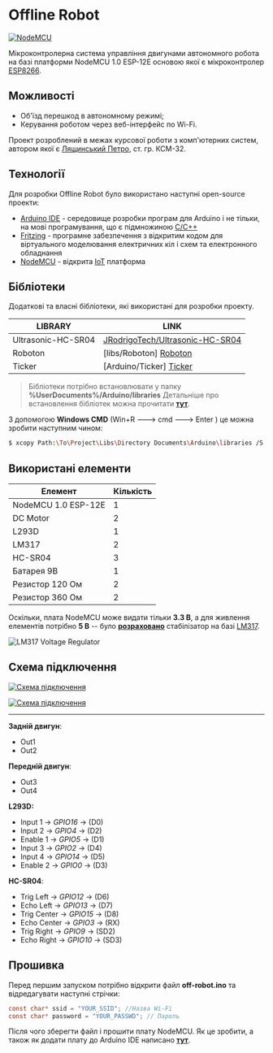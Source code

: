 # Offline Robot

[![NodeMCU](http://docs.thinger.io/arduino/assets/nodemcu.png)](https://nodesource.com/products/nsolid)

Мікроконтролерна система управління двигунами автономного робота на базі платформи NodeMCU 1.0 ESP-12E основою якої є мікроконтролер [ESP8266](https://ru.wikipedia.org/wiki/ESP8266).

## Можливості

  - Об'їзд перешкод в автономному режимі;
  - Керування роботом через веб-інтерфейс по Wi-Fi.


Проект розроблений в межах курсової роботи з комп'ютерних систем, автором якої є [Лящинський Петро](https://www.linkedin.com/in/rainbowmrx/), ст. гр. КСМ-32.

## Технології

Для розробки Offline Robot було використано наступні open-source проекти:

* [Arduino IDE](https://www.arduino.cc/) - середовище розробки програм для Arduino і не тільки, на мові програмування, що є підмножиною [C/C++](https://uk.wikipedia.org/wiki/C%2B%2B)
* [Fritzing](http://fritzing.org/home/) - програмне забезпечення з відкритим кодом для віртуального моделювання електричних кіл і схем та електронного обладнання
* [NodeMCU](https://github.com/nodemcu/nodemcu-firmware) - відкрита [IoT](https://ru.wikipedia.org/wiki/%D0%98%D0%BD%D1%82%D0%B5%D1%80%D0%BD%D0%B5%D1%82_%D0%B2%D0%B5%D1%89%D0%B5%D0%B9) платформа 

## Бібліотеки

Додаткові та власні бібліотеки, які використані для розробки проекту.

| LIBRARY | LINK |
| ------ | ------ |
| Ultrasonic-HC-SR04 | [JRodrigoTech/Ultrasonic-HC-SR04](https://github.com/JRodrigoTech/Ultrasonic-HC-SR04) |
| Roboton | [libs/Roboton] [Roboton] |
| Ticker | [Arduino/Ticker] [Ticker] |

> Бібліотеки потрібно встановлювати у папку
> **%UserDocuments%/Arduino/libraries**
> Детальніше про встановлення бібліотек можна прочитати **[тут](http://arduino.ua/ru/guide/Libraries)**.

З допомогою **Windows CMD** (Win+R ---> cmd ---> Enter ) це можна зробити наступним чином:
```sh
$ xcopy Path:\To\Project\Libs\Directory Documents\Arduino\libraries /S
```

## Використані елементи


| Елемент | Кількість |
| ------ | ------ |
| NodeMCU 1.0 ESP-12E | 1 |
| DC Motor | 2 | 
| L293D | 1 |
| LM317 | 2 |
| HC-SR04 | 3 |
| Батарея 9В | 1 |
| Резистор 120 Ом | 2 |
| Резистор 360 Ом | 2 |

Оскільки, плата NodeMCU може видати тільки **3.3 В**, а для живлення елементів потрібно **5 В** -- було **[розраховано](http://cxem.net/calc/lm317_calc.php)** стабілізатор на базі [LM317](http://www.ti.com/lit/ds/symlink/lm317.pdf). 

![LM317 Voltage Regulator](http://cxem.net/calc_tmp/lm317calc/2b3686b7389d6545f0b080dad0a4a9bf.png)


## Схема підключення

[![Схема підключення](https://lh5.googleusercontent.com/Q7YQS58gdiuNkvldB2yVRck6qRWg44OK6WZMNOIw-UajELiNn8dlPItrS-EX9_U_NmGVuoXtJk8uz6Q=w1024-h672-rw)](https://drive.google.com/file/d/0B6GGJ0EN8hsVNzBRTG9VN2Z3MUE/view)

[![Схема підключення](https://lh5.googleusercontent.com/6i32c_gf-m2obBoMbNcFnyNjSiMVKIYOqCEmyM676TAhrZdvnpnYf_rlX9bitqSWCGJsEAY1h-OOchU=w1024-h672-rw)](https://drive.google.com/file/d/0B6GGJ0EN8hsVZGFOZHQ3Q2RZVkE/view)

***
**Задній двигун**:

  - Out1
  - Out2

**Передній двигун**:

  - Out3
  - Out4
  
**L293D:**

 - Input 1 -> *GPIO16* -> (D0)
 - Input 2 -> *GPIO4* -> (D2)
 - Enable 1 -> *GPIO5* -> (D1)
 - Input 3 -> *GPIO2* -> (D4)
 - Input 4 -> *GPIO14* -> (D5)
 - Enable 2 -> *GPIO0* -> (D3)

**HC-SR04**:

 - Trig Left -> *GPIO12* -> (D6)
 - Echo Left -> *GPIO13* -> (D7)
 - Trig Center -> *GPIO15* -> (D8)
 - Echo Center -> *GPIO3* -> (RX)
 - Trig Right -> *GPIO9* -> (SD2)
 - Echo Right -> *GPIO10* -> (SD3)


## Прошивка

Перед першим запуском потрібно відкрити файл **off-robot.ino** та відредагувати наступні стрічки:

```c
const char* ssid = "YOUR_SSID"; //Назва Wi-Fi
const char* password = "YOUR_PASSWD"; // Пароль
```
Після чого зберегти файл і прошити плату NodeMCU. Як це зробити, а також як додати плату до Arduino IDE написано **[тут](http://www.instructables.com/id/Programming-ESP8266-ESP-12E-NodeMCU-Using-Arduino-/)**.




[//]: # (These are reference links used in the body of this note and get stripped out when the markdown processor does its job. There is no need to format nicely because it shouldn't be seen. Thanks SO - http://stackoverflow.com/questions/4823468/store-comments-in-markdown-syntax)


   [Roboton]: <https://bitbucket.org/Rainbow-MRX/off-robot/src//libs/Roboton/?at=master>
   [Ticker]: <https://github.com/esp8266/Arduino/tree/master/libraries/Ticker>


